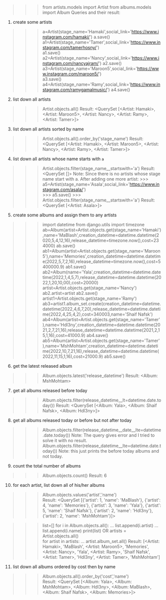 >>> from artists.models import Artist
>>> from albums.models import Album
Queries and their result: 
1. create some artists
>>> a=Artist(stage_name='Hamaki',social_link='https://www.instagram.com/hamaki/')
>>> a.save()
>>> a1=Artist(stage_name='Tamer',social_link='https://www.instagram.com/tamerhosny/')                                  
>>> a1.save()
>>> a2=Artist(stage_name='Nancy',social_link='https://www.instagram.com/nancyajram/')
>>> a2.save()
>>> a3=Artist(stage_name='Maroon5',social_link='https://www.instagram.com/maroon5/')  
>>> a3.save()
>>> a4=Artist(stage_name='Ramy',social_link='https://www.instagram.com/ramygamalmusic/')
>>> a4.save()
2. list down all artists
>>> Artist.objects.all() 
Result: 
    <QuerySet [<Artist: Hamaki>, <Artist: Maroon5>, <Artist: Nancy>, <Artist: Ramy>, <Artist: Tamer>]>
3. list down all artists sorted by name
>>> Artist.objects.all().order_by('stage_name')
Result:
    <QuerySet [<Artist: Hamaki>, <Artist: Maroon5>, <Artist: Nancy>, <Artist: Ramy>, <Artist: Tamer>]>
4. list down all artists whose name starts with `a`
>>> Artist.objects.filter(stage_name__startswith='a')
Result:
    <QuerySet []>
    Note: Since there is no artists whose stage name start with a. After adding one more artist: 
    >>> a5=Artist(stage_name='Asala',social_link='https://www.instagram.com/asala/')         
    >>> a5.save()
    >>> Artist.objects.filter(stage_name__startswith='a')
Result:
    <QuerySet [<Artist: Asala>]>
5. create some albums and assign them to any artists
>>> import datetime
>>> from django.utils import timezone
>>> ab=Album(artist=Artist.objects.get(stage_name='Hamaki'),name='MaBlash',creation_datetime=datetime.datetime(2020,5,4,12,16),release_datetime=timezone.now(),cost=234000)
>>> ab.save()
>>> ab1=Album(artist=Artist.objects.get(stage_name='Maroon5'),name='Memories',creation_datetime=datetime.datetime(2022,5,7,2,16),release_datetime=timezone.now(),cost=5400000.9)
>>> ab1.save()
>>> ab2=Album(name='Yala',creation_datetime=datetime.datetime(2022,1,4,5,7),release_datetime=datetime.datetime(2022,1,20,10,00),cost=20000) 
>>> artist=Artist.objects.get(stage_name='Nancy')
>>> ab2.artist=artist
>>> ab2.save()
>>> artist1=Artist.objects.get(stage_name='Ramy')
>>> ab3=artist1.album_set.create(creation_datetime=datetime.datetime(2022,4,6,7,20),release_datetime=datetime.datetime(2022,4,25,4,2),cost=340003,name='Shaif Nafsk')
>>> ab4=Album(artist=Artist.objects.get(stage_name='Tamer'),name='Hdl3ny',creation_datetime=datetime.datetime(2021,2,7,21,16),release_datetime=datetime.datetime(2021,2,15,1,16),cost=41000.9)
>>> ab4.save()
>>> ab5=Album(artist=Artist.objects.get(stage_name='Tamer'),name='MshMohtam',creation_datetime=datetime.datetime(2022,10,7,21,16),release_datetime=datetime.datetime(2022,11,15,1,16),cost=21000.9)
>>> ab5.save()
6. get the latest released album
>>> Album.objects.latest('release_datetime')
Result:
   <Album: MshMohtam>
7. get all albums released before today
>>> Album.objects.filter(release_datetime__lt=datetime.date.today())
Result:
   <QuerySet [<Album: Yala>, <Album: Shaif Nafsk>, <Album: Hdl3ny>]>
8. get all albums released today or before but not after today
>>> Album.objects.filter(release_datetime__date__lte=datetime.date.today())
Note: The query gives error and I tried to solve it with no result. 
>>> Album.objects.filter(release_datetime__lte=datetime.date.today())
Note: this just prints the before today albums and not today.

9. count the total number of albums
>>> Album.objects.count()
Result:
    6
10. for each artist, list down all of his/her albums
>>> Album.objects.values('artist','name')     
Result:
    <QuerySet [{'artist': 1, 'name': 'MaBlash'}, {'artist': 4, 'name': 'Memories'}, {'artist': 3, 'name': 'Yala'}, {'artist': 5, 'name': 'Shaif Nafsk'}, {'artist': 2, 'name': 'Hdl3ny'}, {'artist': 2, 'name': 'MshMohtam'}]>

>>> list=[]
>>> for i in Album.objects.all():
...     list.append(i.artist)
...     list.append(i.name)
>>> print(list)
OR
>>> artists = Artist.objects.all()    
>>> for artist in artists:
...     artist.album_set.all()
Result:
    [<Artist: Hamaki>, 'MaBlash', <Artist: Maroon5>, 'Memories', <Artist: Nancy>, 'Yala', <Artist: Ramy>, 'Shaif Nafsk', <Artist: Tamer>, 'Hdl3ny', <Artist: Tamer>, 'MshMohtam']
11.  list down all albums ordered by cost then by name
>>> Album.objects.all().order_by('cost','name')  
Result:
    <QuerySet [<Album: Yala>, <Album: MshMohtam>, <Album: Hdl3ny>, <Album: MaBlash>, <Album: Shaif Nafsk>, <Album: Memories>]>

